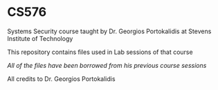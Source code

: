# CS576

Systems Security course taught by Dr. Georgios Portokalidis at Stevens Institute of Technology

This repository contains files used in Lab sessions of that course

*All of the files have been borrowed from his previous course sessions*

All credits to Dr. Georgios Portokalidis
